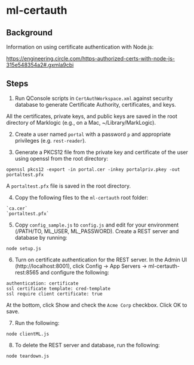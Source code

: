 # ml-certauth

## Background

Information on using certificate authentication with Node.js:

https://engineering.circle.com/https-authorized-certs-with-node-js-315e548354a2#.gxmla9cbi

## Steps

1. Run QConsole scripts in `CertAuthWorkspace.xml` against security database to generate Certificate Authority, certificates, and keys.

  All the certificates, private keys, and public keys are saved in the root directory of Marklogic (e.g., on a Mac, ~/Library/MarkLogic).

2. Create a user named `portal` with a password `p` and appropriate privileges (e.g. `rest-reader`).

3. Generate a PKCS12 file from the private key and certificate of the user using openssl from the root directory:

  `openssl pkcs12 -export -in portal.cer -inkey portalpriv.pkey -out portaltest.pfx`

  A `portaltest.pfx` file is saved in the root directory.

4. Copy the following files to the `ml-certauth` root folder:
  ```
  `ca.cer`
  `portaltest.pfx`
  ```
5. Copy `config_sample.js` to `config.js` and edit for your environment (/PATH/TO, ML_USER, ML_PASSWORD). Create a REST server and database by running:

  `node setup.js`

6. Turn on certificate authentication for the REST server. In the Admin UI (http://localhost:8001), click Config -> App Servers -> ml-certauth-rest:8565 and configure the following:
  ```
  authentication: certificate
  ssl certificate template: cred-template
  ssl require client certificate: true
  ```
  At the bottom, click Show and check the `Acme Corp` checkbox. Click OK to save.

7. Run the following:

  `node clientML.js`
  
8. To delete the REST server and database, run the following:

  `node teardown.js`
